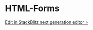 # HTML-Forms

[Edit in StackBlitz next generation editor ⚡️](https://stackblitz.com/~/github.com/kuldeepit/HTML-Forms)